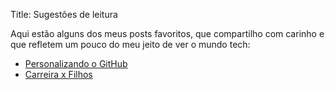 Title: Sugestões de leitura

Aqui estão alguns dos meus posts favoritos, que compartilho com carinho e que refletem um pouco do meu jeito de ver o mundo tech:

- [Personalizando o GitHub](/2025/07/16/personalizando-o-github)
- [Carreira x Filhos](/2025/07/23/carreira-x-filhos)